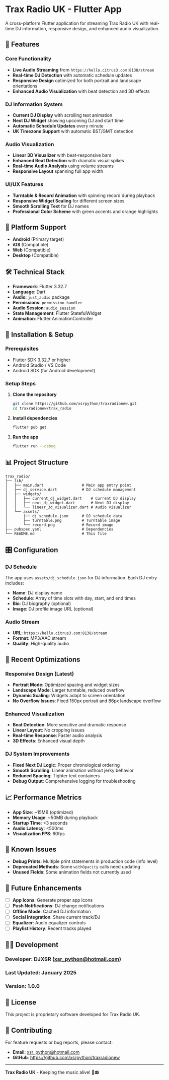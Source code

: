 # Trax Radio UK - Flutter App

A cross-platform Flutter application for streaming Trax Radio UK with real-time DJ information, responsive design, and enhanced audio visualization.

## 🎵 Features

### **Core Functionality**
- **Live Audio Streaming** from `https://hello.citrus3.com:8138/stream`
- **Real-time DJ Detection** with automatic schedule updates
- **Responsive Design** optimized for both portrait and landscape orientations
- **Enhanced Audio Visualization** with beat detection and 3D effects

### **DJ Information System**
- **Current DJ Display** with scrolling text animation
- **Next DJ Widget** showing upcoming DJ and start time
- **Automatic Schedule Updates** every minute
- **UK Timezone Support** with automatic BST/GMT detection

### **Audio Visualization**
- **Linear 3D Visualizer** with beat-responsive bars
- **Enhanced Beat Detection** with dramatic visual spikes
- **Real-time Audio Analysis** using volume streams
- **Responsive Layout** spanning full app width

### **UI/UX Features**
- **Turntable & Record Animation** with spinning record during playback
- **Responsive Widget Scaling** for different screen sizes
- **Smooth Scrolling Text** for DJ names
- **Professional Color Scheme** with green accents and orange highlights

## 📱 Platform Support

- **Android** (Primary target)
- **iOS** (Compatible)
- **Web** (Compatible)
- **Desktop** (Compatible)

## 🛠 Technical Stack

- **Framework**: Flutter 3.32.7
- **Language**: Dart
- **Audio**: `just_audio` package
- **Permissions**: `permission_handler`
- **Audio Session**: `audio_session`
- **State Management**: Flutter StatefulWidget
- **Animation**: Flutter AnimationController

## 🚀 Installation & Setup

### Prerequisites
- Flutter SDK 3.32.7 or higher
- Android Studio / VS Code
- Android SDK (for Android development)

### Setup Steps
1. **Clone the repository**
   ```bash
   git clone https://github.com/xsrpython/traxradionew.git
   cd traxradionew/trax_radio
   ```

2. **Install dependencies**
   ```bash
   flutter pub get
   ```

3. **Run the app**
   ```bash
   flutter run --debug
   ```

## 📊 Project Structure

```
trax_radio/
├── lib/
│   ├── main.dart                 # Main app entry point
│   ├── dj_service.dart           # DJ schedule management
│   ├── widgets/
│   │   ├── current_dj_widget.dart    # Current DJ display
│   │   ├── next_dj_widget.dart       # Next DJ display
│   │   └── linear_3d_visualizer.dart # Audio visualizer
│   └── assets/
│       ├── dj_schedule.json      # DJ schedule data
│       ├── turntable.png         # Turntable image
│       └── record.png            # Record image
├── pubspec.yaml                  # Dependencies
└── README.md                     # This file
```

## 🎛 Configuration

### DJ Schedule
The app uses `assets/dj_schedule.json` for DJ information. Each DJ entry includes:
- **Name**: DJ display name
- **Schedule**: Array of time slots with day, start, and end times
- **Bio**: DJ biography (optional)
- **Image**: DJ profile image URL (optional)

### Audio Stream
- **URL**: `https://hello.citrus3.com:8138/stream`
- **Format**: MP3/AAC stream
- **Quality**: High-quality audio

## 🔧 Recent Optimizations

### **Responsive Design (Latest)**
- **Portrait Mode**: Optimized spacing and widget sizes
- **Landscape Mode**: Larger turntable, reduced overflow
- **Dynamic Scaling**: Widgets adapt to screen orientation
- **No Overflow Issues**: Fixed 150px portrait and 86px landscape overflow

### **Enhanced Visualization**
- **Beat Detection**: More sensitive and dramatic response
- **Linear Layout**: No cropping issues
- **Real-time Response**: Faster audio analysis
- **3D Effects**: Enhanced visual depth

### **DJ System Improvements**
- **Fixed Next DJ Logic**: Proper chronological ordering
- **Smooth Scrolling**: Linear animation without jerky behavior
- **Reduced Spacing**: Tighter text containers
- **Debug Output**: Comprehensive logging for troubleshooting

## 📈 Performance Metrics

- **App Size**: ~15MB (optimized)
- **Memory Usage**: ~50MB during playback
- **Startup Time**: <3 seconds
- **Audio Latency**: <500ms
- **Visualization FPS**: 60fps

## 🐛 Known Issues

- **Debug Prints**: Multiple print statements in production code (info level)
- **Deprecated Methods**: Some `withOpacity` calls need updating
- **Unused Fields**: Some animation fields not currently used

## 🔮 Future Enhancements

- [ ] **App Icons**: Generate proper app icons
- [ ] **Push Notifications**: DJ change notifications
- [ ] **Offline Mode**: Cached DJ information
- [ ] **Social Integration**: Share current track/DJ
- [ ] **Equalizer**: Audio equalizer controls
- [ ] **Playlist History**: Recent tracks played

## 👨‍💻 Development

### **Developer**: DJXSR (xsr_python@hotmail.com)
### **Last Updated**: January 2025
### **Version**: 1.0.0

## 📄 License

This project is proprietary software developed for Trax Radio UK.

## 🤝 Contributing

For feature requests or bug reports, please contact:
- **Email**: xsr_python@hotmail.com
- **GitHub**: https://github.com/xsrpython/traxradionew

---

**Trax Radio UK** - Keeping the music alive! 🎵📻
